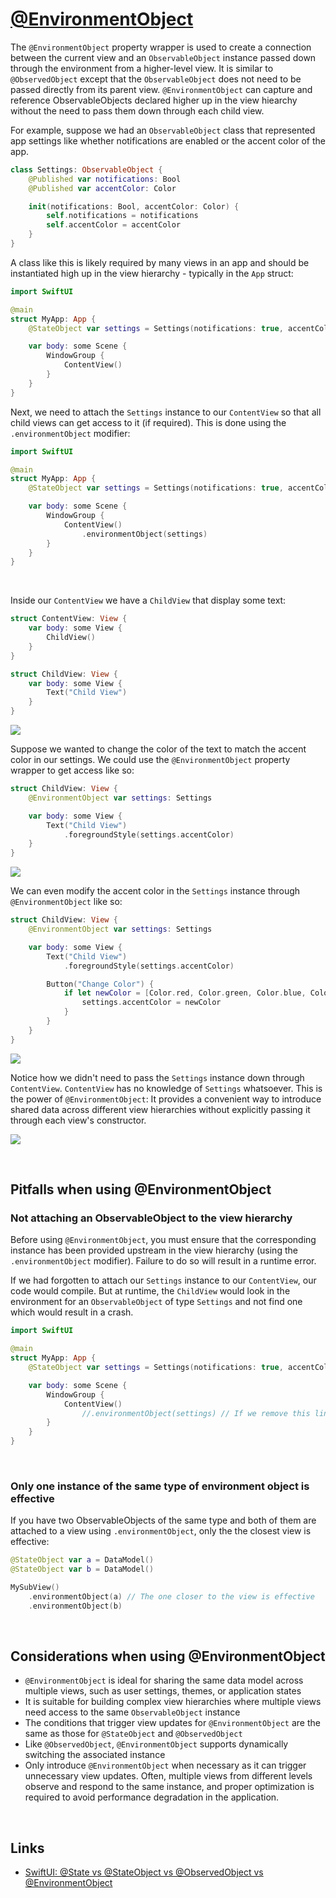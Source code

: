 # [@EnvironmentObject](https://developer.apple.com/documentation/swiftui/environmentobject)

The `@EnvironmentObject` property wrapper is used to create a connection between the current view and an `ObservableObject` instance passed down through the environment from a higher-level view. It is similar to `@ObservedObject` except that the `ObservableObject` does not need to be passed directly from its parent view. `@EnvironmentObject` can capture and reference ObservableObjects declared higher up in the view hiearchy without the need to pass them down through each child view.

For example, suppose we had an `ObservableObject` class that represented app settings like whether notifications are enabled or the accent color of the app. 

```swift
class Settings: ObservableObject {
    @Published var notifications: Bool
    @Published var accentColor: Color

    init(notifications: Bool, accentColor: Color) {
        self.notifications = notifications
        self.accentColor = accentColor
    }
}
```

A class like this is likely required by many views in an app and should be instantiated high up in the view hierarchy - typically in the `App` struct:

```swift
import SwiftUI

@main
struct MyApp: App {
    @StateObject var settings = Settings(notifications: true, accentColor: .blue)

    var body: some Scene {
        WindowGroup {
            ContentView()
        }
    }
}
```

Next, we need to attach the `Settings` instance to our `ContentView` so that all child views can get access to it (if required). This is done using the `.environmentObject` modifier:

```swift
import SwiftUI

@main
struct MyApp: App {
    @StateObject var settings = Settings(notifications: true, accentColor: .blue)

    var body: some Scene {
        WindowGroup {
            ContentView()
                .environmentObject(settings)
        }
    }
}
```

<br/>

Inside our `ContentView` we have a `ChildView` that display some text:

```swift
struct ContentView: View {
    var body: some View {
        ChildView()
    }
}

struct ChildView: View {
    var body: some View {
        Text("Child View")
    }
}
```

![](images/1.png)


Suppose we wanted to change the color of the text to match the accent color in our settings. We could use the `@EnvironmentObject` property wrapper to get access like so:

```swift
struct ChildView: View {
    @EnvironmentObject var settings: Settings

    var body: some View {
        Text("Child View")
            .foregroundStyle(settings.accentColor)
    }
}
```
![](images/2.png)

We can even modify the accent color in the `Settings` instance through `@EnvironmentObject` like so:

```swift
struct ChildView: View {
    @EnvironmentObject var settings: Settings

    var body: some View {
        Text("Child View")
            .foregroundStyle(settings.accentColor)

        Button("Change Color") {
            if let newColor = [Color.red, Color.green, Color.blue, Color.purple, Color.orange].randomElement() {
                settings.accentColor = newColor
            }
        }
    }
}
```

![](images/3.gif)

Notice how we didn't need to pass the `Settings` instance down through `ContentView`. `ContentView` has no knowledge of `Settings` whatsoever. This is the power of `@EnvironmentObject`: It provides a convenient way to introduce shared data across different view hierarchies without explicitly passing it through each view's constructor.

![](images/4.png)

<br/>

## Pitfalls when using @EnvironmentObject

### Not attaching an ObservableObject to the view hierarchy

Before using `@EnvironmentObject`, you must ensure that the corresponding instance has been provided upstream in the view hierarchy (using the `.environmentObject` modifier). Failure to do so will result in a runtime error.

If we had forgotten to attach our `Settings` instance to our `ContentView`, our code would compile. But at runtime, the `ChildView` would look in the environment for an `ObservableObject` of type `Settings` and not find one which would result in a crash.

```swift
import SwiftUI

@main
struct MyApp: App {
    @StateObject var settings = Settings(notifications: true, accentColor: .blue)

    var body: some Scene {
        WindowGroup {
            ContentView()
                //.environmentObject(settings) // If we remove this line the app will crash
        }
    }
}
```
<br/>

### Only one instance of the same type of environment object is effective

If you have two ObservableObjects of the same type and both of them are attached to a view using `.environmentObject`, only the the closest view is effective:

```swift
@StateObject var a = DataModel()
@StateObject var b = DataModel()

MySubView()
    .environmentObject(a) // The one closer to the view is effective
    .environmentObject(b)
```

<br/>

## Considerations when using @EnvironmentObject

- `@EnvironmentObject` is ideal for sharing the same data model across multiple views, such as user settings, themes, or application states
- It is suitable for building complex view hierarchies where multiple views need access to the same `ObservableObject` instance
- The conditions that trigger view updates for `@EnvironmentObject` are the same as those for `@StateObject` and `@ObservedObject`
- Like `@ObservedObject`, `@EnvironmentObject` supports dynamically switching the associated instance
- Only introduce `@EnvironmentObject` when necessary as it can trigger unnecessary view updates. Often, multiple views from different levels observe and respond to the same instance, and proper optimization is required to avoid performance degradation in the application.

<br/>

## Links

- [SwiftUI: @State vs @StateObject vs @ObservedObject vs @EnvironmentObject](https://purple.telstra.com/blog/swiftui---state-vs--stateobject-vs--observedobject-vs--environme)
